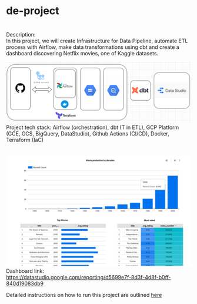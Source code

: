 # de-project
#
Description:  
In this project, we will create Infrastructure for Data Pipeline, automate ETL process with Airflow, make data transformations using dbt and create a dashboard discovering Netflix movies, one of Kaggle datasets.

![Project Stack](project_stack.png)
Project tech stack: Airflow (orchestration), dbt (T in ETL), GCP Platform (GCE, GCS, BigQuery, DataStudio), Github Actions (CI/CD), Docker, Terraform (IaC)
<br/><br/><br/>
![Dashboard](dashboard.png)
Dashboard link:  
https://datastudio.google.com/reporting/d5699e7f-8d3f-4d8f-b0ff-840d19083db9

Detailed instructions on how to run this project are outlined [here](https://github.com/i-bond/de-project/blob/main/howto/howto.md)

